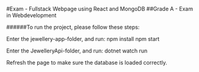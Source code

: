 #Exam - Fullstack Webpage using React and MongoDB
##Grade A - Exam in Webdevelopment

######To run the project, please follow these steps:

Enter the jewellery-app-folder, and run:
npm install
npm start

Enter the JewelleryApi-folder, and run:
dotnet watch run

Refresh the page to make sure the database is loaded correctly.
